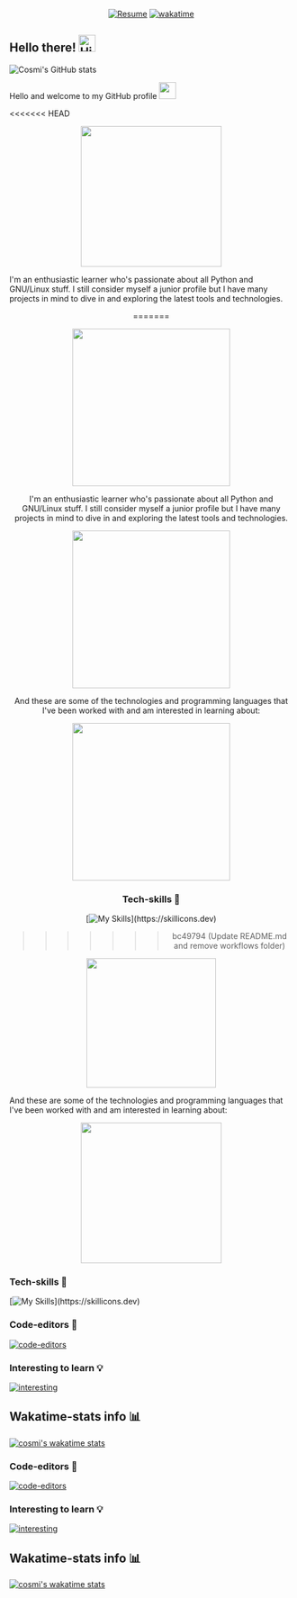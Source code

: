 <div align="center">

[![Resume](https://img.shields.io/badge/Website-Porfolio-blue)](http://cnicolau.com)
[![wakatime](https://wakatime.com/badge/user/5e7e21d4-152f-41d6-bf86-d6c288282185.svg)](https://wakatime.com/@5e7e21d4-152f-41d6-bf86-d6c288282185)

</div>

<div align="left">
<h2> Hello there! <img src='https://qpluspicture.oss-cn-beijing.aliyuncs.com/6LjjQA/Hi.gif' alt='Hi' width="30"/></h2>

</div>


![Cosmi's GitHub stats](https://github-readme-stats.vercel.app/api?username=cosmi310599&show_icons=true&theme=monokai)

Hello and welcome to my GitHub profile <img src="https://cultofthepartyparrot.com/parrots/hd/laptop_parrot.gif" width="30" height="30"/>

<<<<<<< HEAD
<div align="center">

<p><img src="https://media.tenor.com/41I-iMyClCgAAAAd/programmer-programming.gif" width=250"></img></p>

</div>


I'm an enthusiastic learner who's passionate about all Python and GNU/Linux stuff. I still consider myself a junior profile but I have many projects in mind to dive in and exploring the latest tools and technologies.

<div align="center">
=======
<p><center><img src="https://media.tenor.com/41I-iMyClCgAAAAd/programmer-programming.gif" width=280"></center></p>

I'm an enthusiastic learner who's passionate about all Python and GNU/Linux stuff. I still consider myself a junior profile but I have many projects in mind to dive in and exploring the latest tools and technologies.

<p><center><img src="https://media.tenor.com/y1yKziqaf50AAAAd/nice.gif" width=280"></center></p>


And these are some of the technologies and programming languages that I've been worked with and am interested in learning about:

<p><center><img src="https://media.tenor.com/enLBClxEcWMAAAAC/spongebob-technology.gif" width=280"></center></p>

### Tech-skills 🦾

[![My Skills](https://skillicons.dev/icons?i=ansible,aws,git,bash,linux,py,docker,postgres,powershell,md,mysql,)](https://skillicons.dev)
>>>>>>> bc49794 (Update README.md and remove workflows folder)

<p><img src="https://media.tenor.com/y1yKziqaf50AAAAd/nice.gif" width=230"></img></p>

</div>


And these are some of the technologies and programming languages that I've been worked with and am interested in learning about:

<div align="center">

<p><img src="https://media.tenor.com/enLBClxEcWMAAAAC/spongebob-technology.gif" width=250"></img></p>

</div>

### Tech-skills 🦾

[![My Skills](https://skillicons.dev/icons?i=ansible,aws,git,bash,linux,py,docker,postgres,powershell,md,mysql,)](https://skillicons.dev)


### Code-editors 📝

[![code-editors](https://skillicons.dev/icons?i=vim,vscode,neovim)](https://skillicons.dev)

### Interesting to learn 💡

[![interesting](https://skillicons.dev/icons?i=golang,flask,gcp,kubernetes,tensorflow)](https://skillicons.dev)


## Wakatime-stats info 📊

[![cosmi's wakatime stats](https://github-readme-stats.vercel.app/api/wakatime?username=csm3100599&layout=compact&bg_color=2D3748&title_color=CCDBE4&icon_color=2F855A&text_color=ffffff&custom_title=Wakapi%20Week%20Stats&hide=other,text,restructuredtext)](https://github.com/anuraghazra/github-readme-stats)

### Code-editors 📝

[![code-editors](https://skillicons.dev/icons?i=vim,vscode,neovim)](https://skillicons.dev)

### Interesting to learn 💡

[![interesting](https://skillicons.dev/icons?i=golang,flask,gcp,kubernetes,tensorflow)](https://skillicons.dev)


## Wakatime-stats info 📊

[![cosmi's wakatime stats](https://github-readme-stats.vercel.app/api/wakatime?username=csm3100599&layout=compact&bg_color=2D3748&title_color=CCDBE4&icon_color=2F855A&text_color=ffffff&custom_title=Wakapi%20Week%20Stats&hide=other,text,restructuredtext)](https://github.com/anuraghazra/github-readme-stats)


